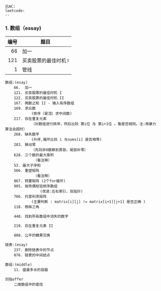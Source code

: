     已AC:
	leetcode:
	--
### 1. 数组（essay)    
|编号| 题目        |
|--------: | --------  |
|66| 加一     |
|121| 买卖股票的最佳时机 I        |
|1| 管线        |
	
	数组:(esay)
		66.  加一
		121. 买卖股票的最佳时机 I
		122. 买卖股票的最佳时机 II
		167. 两数之和 II - 输入有序数组
		169. 求众数
				(排序（冒泡）求中间数)
		217. 存在重复元素
				（对数组进行排序，然后比较 第i位 与 第i+1位 。看是否相同。注:用暴力算法会超时）
		268. 缺失数字
				(升序,循环比较 i 与nums[i] 是否相等)		
		283. 移动零
				（先将非0数移到首部，尾部补零）
		628. 三个数的最大乘积
				 （看注释）
		53. 最大子序和
		566. 重塑矩阵
				 （看注释）
		867. 转置矩阵 (2个for循环)
		905. 按奇偶校验排序数组
					(改进:左右索引，双指针)
		766. 托普利茨矩阵
				(主要判断 : matrix[i][j] != matrix[i+1][j+1] 是否正确 )
		118. 杨辉三角
		
		448. 找到所有数组中消失的数字
		
		219. 存在重复元素 II
		
		888. 公平的糖果交换
	
    链表:(esay)
        237. 删除链表中的节点
        876. 链表的中间结点
		
	数组:(middle)
		11. 盛最多水的容器
	
	剑指offer
		二维数组中的查找
    
